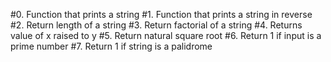 #0. Function that prints a string
#1. Function that prints a string in reverse
#2. Return length of a string
#3. Return factorial of a string
#4. Returns value of x raised to y
#5. Return natural square root
#6. Return 1 if input is a prime number
#7. Return 1 if string is a palidrome
